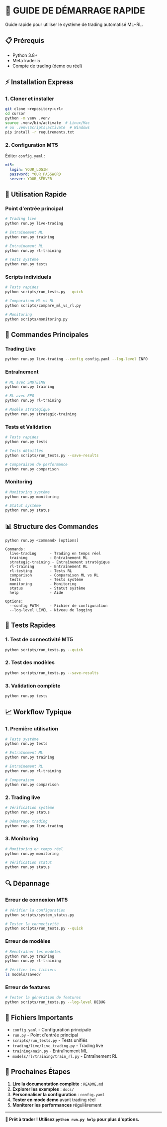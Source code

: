 # 🚀 **GUIDE DE DÉMARRAGE RAPIDE**

Guide rapide pour utiliser le système de trading automatisé ML+RL.

## 📋 **Prérequis**

- Python 3.8+
- MetaTrader 5
- Compte de trading (demo ou réel)

## ⚡ **Installation Express**

### **1. Cloner et installer**
```bash
git clone <repository-url>
cd cursor
python -m venv .venv
source .venv/bin/activate  # Linux/Mac
# ou .venv\Scripts\activate  # Windows
pip install -r requirements.txt
```

### **2. Configuration MT5**
Éditer `config.yaml` :
```yaml
mt5:
  login: YOUR_LOGIN
  password: YOUR_PASSWORD
  server: YOUR_SERVER
```

## 🎯 **Utilisation Rapide**

### **Point d'entrée principal**
```bash
# Trading live
python run.py live-trading

# Entraînement ML
python run.py training

# Entraînement RL
python run.py rl-training

# Tests système
python run.py tests
```

### **Scripts individuels**
```bash
# Tests rapides
python scripts/run_tests.py --quick

# Comparaison ML vs RL
python scripts/compare_ml_vs_rl.py

# Monitoring
python scripts/monitoring.py
```

## 🔧 **Commandes Principales**

### **Trading Live**
```bash
python run.py live-trading --config config.yaml --log-level INFO
```

### **Entraînement**
```bash
# ML avec SMOTEENN
python run.py training

# RL avec PPO
python run.py rl-training

# Modèle stratégique
python run.py strategic-training
```

### **Tests et Validation**
```bash
# Tests rapides
python run.py tests

# Tests détaillés
python scripts/run_tests.py --save-results

# Comparaison de performance
python run.py comparison
```

### **Monitoring**
```bash
# Monitoring système
python run.py monitoring

# Statut système
python run.py status
```

## 📊 **Structure des Commandes**

```
python run.py <command> [options]

Commands:
  live-trading      - Trading en temps réel
  training          - Entraînement ML
  strategic-training - Entraînement stratégique
  rl-training       - Entraînement RL
  rl-testing        - Tests RL
  comparison        - Comparaison ML vs RL
  tests             - Tests système
  monitoring        - Monitoring
  status            - Statut système
  help              - Aide

Options:
  --config PATH     - Fichier de configuration
  --log-level LEVEL - Niveau de logging
```

## 🧪 **Tests Rapides**

### **1. Test de connectivité MT5**
```bash
python scripts/run_tests.py --quick
```

### **2. Test des modèles**
```bash
python scripts/run_tests.py --save-results
```

### **3. Validation complète**
```bash
python run.py tests
```

## 📈 **Workflow Typique**

### **1. Première utilisation**
```bash
# Tests système
python run.py tests

# Entraînement ML
python run.py training

# Entraînement RL
python run.py rl-training

# Comparaison
python run.py comparison
```

### **2. Trading live**
```bash
# Vérification système
python run.py status

# Démarrage trading
python run.py live-trading
```

### **3. Monitoring**
```bash
# Monitoring en temps réel
python run.py monitoring

# Vérification statut
python run.py status
```

## 🔍 **Dépannage**

### **Erreur de connexion MT5**
```bash
# Vérifier la configuration
python scripts/system_status.py

# Tester la connectivité
python scripts/run_tests.py --quick
```

### **Erreur de modèles**
```bash
# Réentraîner les modèles
python run.py training
python run.py rl-training

# Vérifier les fichiers
ls models/saved/
```

### **Erreur de features**
```bash
# Tester la génération de features
python scripts/run_tests.py --log-level DEBUG
```

## 📁 **Fichiers Importants**

- `config.yaml` - Configuration principale
- `run.py` - Point d'entrée principal
- `scripts/run_tests.py` - Tests unifiés
- `trading/live/live_trading.py` - Trading live
- `training/main.py` - Entraînement ML
- `models/rl/training/train_rl.py` - Entraînement RL

## 🎯 **Prochaines Étapes**

1. **Lire la documentation complète** : `README.md`
2. **Explorer les exemples** : `docs/`
3. **Personnaliser la configuration** : `config.yaml`
4. **Tester en mode demo** avant trading réel
5. **Monitorer les performances** régulièrement

---

**🚀 Prêt à trader ! Utilisez `python run.py help` pour plus d'options.** 